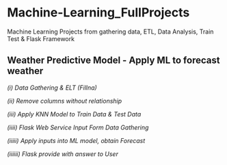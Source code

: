 # Machine-Learning_FullProjects
Machine Learning Projects from gathering data, ETL, Data Analysis, Train Test &amp; Flask Framework

## Weather Predictive Model - Apply ML to forecast weather

*(i) Data Gathering & ELT (Fillna)*

*(ii) Remove columns without relationship*

*(iii) Apply KNN Model to Train Data & Test Data*

*(iiii) Flask Web Service Input Form Data Gathering*

*(iiiii) Apply inputs into ML model, obtain Forecast*

*(iiiiii) Flask provide with answer to User*
